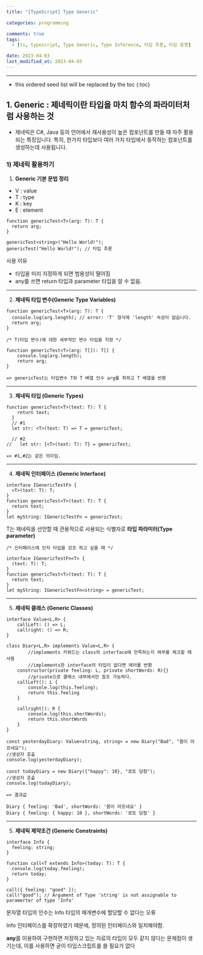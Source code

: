```yaml
---
title: "[TypeScript] Type Generic"

categories: programming

comments: true
tags:
  - [ts, typescript, Type Generic, Type Inference, 타입 추론, 타입 표명]

date: 2023-04-03
last_modified_at: 2023-04-03
---
```


---

<!-- prettier-ignore -->
* this ordered seed list will be replaced by the toc 
{:toc}

## 1. Generic : 제네릭이란 타입을 마치 함수의 파라미터처럼 사용하는 것

- 제네릭은 C#, Java 등의 언어에서 재사용성이 높은 컴포넌트를 만들 때 자주 활용되는 특징입니다. 특히, 한가지 타입보다 여러 가지 타입에서 동작하는 컴포넌트를 생성하는데 사용됩니다.

### 1) 제네릭 활용하기

1. **Generic 기본 문법 정리**

- V : value
- T : type
- K : key
- E : element

```tsx
function genericTest<T>(arg: T): T {
  return arg;
}

genericTest<string>("Hello World!");
genericTest("Hello World!"); // 타입 추론
```

사용 이유

- 타입을 미리 지정하게 되면 범용성이 떨어짐
- any를 쓰면 return 타입과 parameter 타입을 알 수 없음.

---

2. **제네릭 타입 변수(Generic Type Variables)**

```tsx
function genericTest<T>(arg: T): T {
  console.log(arg.length); // error: 'T' 형식에 'length' 속성이 없습니다.
  return arg;
}
```

```tsx
/* T(타입 변수)에 대한 세부적인 변수 타입을 지정 */

function genericTest<T>(arg: T[]): T[] {
    console.log(arg.length);
    return arg;
}

=> genericTest는 타입변수 T와 T 배열 인수 arg를 취하고 T 배열을 반환
```

---

3. **제네릭 타입 (Generic Types)**

```tsx
function genericTest<T>(text: T): T {
    return text;
  }
  // #1
  let str: <T>(text: T) => T = genericTest;

  // #2
//   let str: {<T>(text: T): T} = genericTest;

=> #1,#2는 같은 의미임.
```

---

4. **제네릭 인터페이스 (Generic Interface)**

```tsx
interface IGenericTestFn {
  <T>(text: T): T;
}
function genericTest<T>(text: T): T {
  return text;
}
let myString: IGenericTestFn = genericTest;
```

T는 제네릭을 선언할 때 관용적으로 사용되는 식별자로 **타입 파라미터(Type parameter)**

```tsx
/* 인터페이스에 인자 타입을 강조 하고 싶을 때 */

interface IGenericTestFn<T> {
  (text: T): T;
}
function genericTest<T>(text: T): T {
  return text;
}
let myString: IGenericTestFn<string> = genericTest;
```

---

5. **제네릭 클래스 (Generic Classes)**

```tsx
interface Value<L,R> {
    callLeft: () => L;
    callright: () => R;
}

class Diary<L,R> implements Value<L,R> {
		//implements 키워드는 class의 interface에 만족하는지 여부를 체크할 때 사용
		//implements한 interface의 타입이 없다면 에러를 반환
    constructor(private feeling: L, private shortWords: R){}
		//private으로 클래스 내부에서만 참조 가능하다.
    callLeft(): L {
        console.log(this.feeling);
        return this.feeling
    }

    callright(): R {
        console.log(this.shortWords);
        return this.shortWords
    }
}

const yesterdayDiary: Value<string, string> = new Diary("Bad", "몸이 아프네요");
//생성자 호출
console.log(yesterdayDiary);

const todayDiary = new Diary({"happy": 10}, "로또 당첨");
//생성자 호출
console.log(todayDiary);

=> 결과값

Diary { feeling: 'Bad', shortWords: '몸이 아프네요' }
Diary { feeling: { happy: 10 }, shortWords: '로또 당첨' }

```

---

5. **제네릭 제약조건 (Generic Constraints)**

```tsx
interface Info {
  feeling: string;
}

function call<T extends Info>(today: T): T {
  console.log(today.feeling);
  return today;
}

call({ feeling: "good" });
call("good"); // Argument of Type 'string' is not assignable to paramerter of type 'Info'
```

문자열 타입의 인수는 Info 타입의 매개변수에 할당할 수 없다는 오류

Info 인터페이스를 확장하였기 때문에, 정의된 인터페이스와 일치해야함.

**any**를 이용하여 구현하면 저장하고 있는 자료의 타입이 모두 같지 않다는 문제점이 생기는데, 이를 사용하면 굳이 타입스크립트를 쓸 필요가 없다
